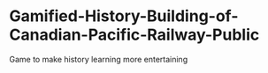 # Gamified-History-Building-of-Canadian-Pacific-Railway-Public
Game to make history learning more entertaining
